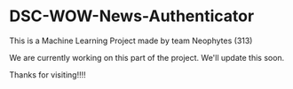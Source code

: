 # DSC-WOW-News-Authenticator
This is a Machine Learning Project made by team Neophytes (313)

We are currently working on this part of the project. We'll update this soon.

Thanks for visiting!!!!

